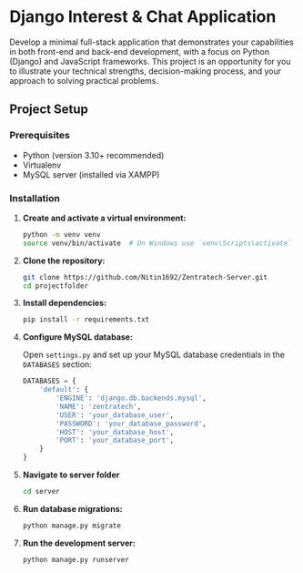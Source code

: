 # Django Interest & Chat Application

Develop a minimal full-stack application that demonstrates your capabilities in both front-end and back-end development, with a focus on Python (Django) and JavaScript frameworks. This project is an opportunity for you to illustrate your technical strengths, decision-making process, and your approach to solving practical problems.

## Project Setup

### Prerequisites

- Python (version 3.10+ recommended)
- Virtualenv
- MySQL server (installed via XAMPP)

### Installation

1. **Create and activate a virtual environment:**

    ```bash
    python -m venv venv
    source venv/bin/activate  # On Windows use `venv\Scripts\activate`
    ```

2. **Clone the repository:**

    ```bash
    git clone https://github.com/Nitin1692/Zentratech-Server.git
    cd projectfolder
    ```

3. **Install dependencies:**

    ```bash
    pip install -r requirements.txt
    ```

4. **Configure MySQL database:**

    Open `settings.py` and set up your MySQL database credentials in the `DATABASES` section:

    ```python
    DATABASES = {
        'default': {
            'ENGINE': 'django.db.backends.mysql',
            'NAME': 'zentratech',
            'USER': 'your_database_user',
            'PASSWORD': 'your_database_password',
            'HOST': 'your_database_host',
            'PORT': 'your_database_port',
        }
    }
    ```
5. **Navigate to server folder**

    ```bash
    cd server
    ```

6. **Run database migrations:**

    ```bash
    python manage.py migrate
    ```

7. **Run the development server:**

    ```bash
    python manage.py runserver
    ```    
